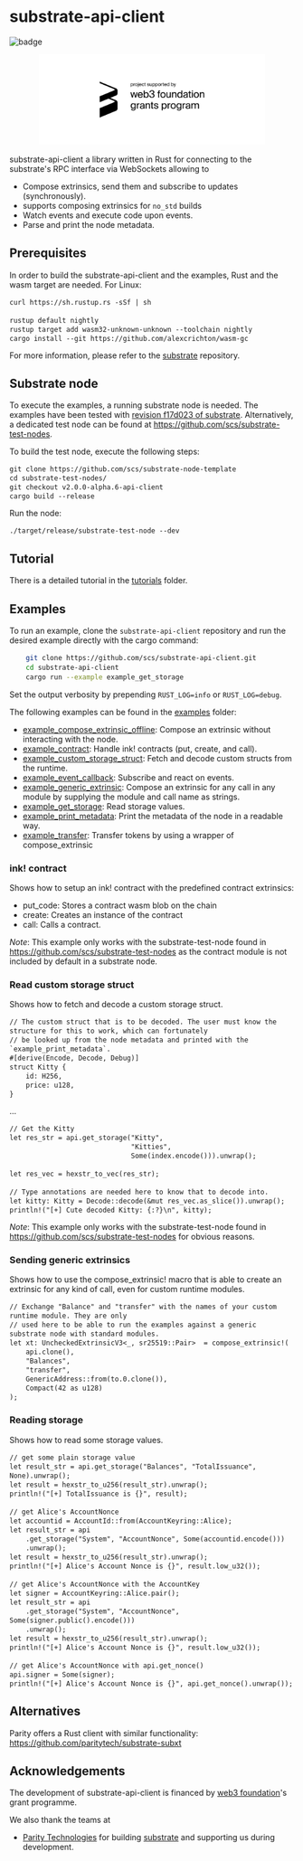 # substrate-api-client

![badge](https://img.shields.io/badge/substrate-2.0.0--alpha.6-success)

<p align="center">
<img src=./web3_foundation_grants_badge_black.svg width = 400>
</p>

substrate-api-client a library written in Rust for connecting to the substrate's RPC interface via WebSockets allowing to

* Compose extrinsics, send them and subscribe to updates (synchronously).
* supports composing extrinsics for `no_std` builds
* Watch events and execute code upon events.
* Parse and print the node metadata.

## Prerequisites

In order to build the substrate-api-client and the examples, Rust and the wasm target are needed. For Linux:

    curl https://sh.rustup.rs -sSf | sh

    rustup default nightly
    rustup target add wasm32-unknown-unknown --toolchain nightly
    cargo install --git https://github.com/alexcrichton/wasm-gc

For more information, please refer to the [substrate](https://github.com/paritytech/substrate) repository.

## Substrate node

To execute the examples, a running substrate node is needed. The examples have been tested with [revision f17d023 of substrate](https://github.com/paritytech/substrate/commit/f17d023bbe179f15678ac9989f471c9b18917e17). Alternatively, a dedicated test node can be found at https://github.com/scs/substrate-test-nodes.


To build the test node, execute the following steps:

    git clone https://github.com/scs/substrate-node-template
    cd substrate-test-nodes/
    git checkout v2.0.0-alpha.6-api-client
    cargo build --release

Run the node:

    ./target/release/substrate-test-node --dev

## Tutorial

There is a detailed tutorial in the [tutorials](/tutorials) folder.

## Examples

To run an example, clone the `substrate-api-client` repository and run the desired example directly with the cargo command:

```bash
    git clone https://github.com/scs/substrate-api-client.git
    cd substrate-api-client
    cargo run --example example_get_storage
```

Set the output verbosity by prepending `RUST_LOG=info` or `RUST_LOG=debug`.

The following examples can be found in the [examples](/src/examples) folder:

* [example_compose_extrinsic_offline](/src/examples/example_compose_extrinsic_offline.rs): Compose an extrinsic without interacting with the node.
* [example_contract](/src/examples/example_contract.rs): Handle ink! contracts (put, create, and call).
* [example_custom_storage_struct](/src/examples/example_custom_storage_struct.rs): Fetch and decode custom structs from the runtime.
* [example_event_callback](/src/examples/example_event_callback.rs): Subscribe and react on events.
* [example_generic_extrinsic](/src/examples/example_generic_extrinsic.rs): Compose an extrinsic for any call in any module by supplying the module and call name as strings.
* [example_get_storage](/src/examples/example_get_storage.rs): Read storage values.
* [example_print_metadata](/src/examples/example_print_metadata.rs): Print the metadata of the node in a readable way.
* [example_transfer](/src/examples/example_transfer.rs): Transfer tokens by using a wrapper of compose_extrinsic

### ink! contract

Shows how to setup an ink! contract with the predefined contract extrinsics:

* put_code: Stores a contract wasm blob on the chain
* create: Creates an instance of the contract
* call: Calls a contract.

*Note*: This example only works with the substrate-test-node found in https://github.com/scs/substrate-test-nodes as the contract module is not included by default in a substrate node.

### Read custom storage struct

Shows how to fetch and decode a custom storage struct.

    // The custom struct that is to be decoded. The user must know the structure for this to work, which can fortunately
    // be looked up from the node metadata and printed with the `example_print_metadata`.
    #[derive(Encode, Decode, Debug)]
    struct Kitty {
        id: H256,
        price: u128,
    }

...

    // Get the Kitty
    let res_str = api.get_storage("Kitty",
                                  "Kitties",
                                  Some(index.encode())).unwrap();

    let res_vec = hexstr_to_vec(res_str);

    // Type annotations are needed here to know that to decode into.
    let kitty: Kitty = Decode::decode(&mut res_vec.as_slice()).unwrap();
    println!("[+] Cute decoded Kitty: {:?}\n", kitty);

*Note*: This example only works with the substrate-test-node found in https://github.com/scs/substrate-test-nodes for obvious reasons.

### Sending generic extrinsics

Shows how to use the compose_extrinsic! macro that is able to create an extrinsic for any kind of call, even for custom runtime modules.

    // Exchange "Balance" and "transfer" with the names of your custom runtime module. They are only
    // used here to be able to run the examples against a generic substrate node with standard modules.
    let xt: UncheckedExtrinsicV3<_, sr25519::Pair>  = compose_extrinsic!(
        api.clone(),
        "Balances",
        "transfer",
        GenericAddress::from(to.0.clone()),
        Compact(42 as u128)
    );

### Reading storage

Shows how to read some storage values.

    // get some plain storage value
    let result_str = api.get_storage("Balances", "TotalIssuance", None).unwrap();
    let result = hexstr_to_u256(result_str).unwrap();
    println!("[+] TotalIssuance is {}", result);

    // get Alice's AccountNonce
    let accountid = AccountId::from(AccountKeyring::Alice);
    let result_str = api
        .get_storage("System", "AccountNonce", Some(accountid.encode()))
        .unwrap();
    let result = hexstr_to_u256(result_str).unwrap();
    println!("[+] Alice's Account Nonce is {}", result.low_u32());

    // get Alice's AccountNonce with the AccountKey
    let signer = AccountKeyring::Alice.pair();
    let result_str = api
        .get_storage("System", "AccountNonce", Some(signer.public().encode()))
        .unwrap();
    let result = hexstr_to_u256(result_str).unwrap();
    println!("[+] Alice's Account Nonce is {}", result.low_u32());

    // get Alice's AccountNonce with api.get_nonce()
    api.signer = Some(signer);
    println!("[+] Alice's Account Nonce is {}", api.get_nonce().unwrap());

## Alternatives

Parity offers a Rust client with similar functionality: https://github.com/paritytech/substrate-subxt

## Acknowledgements

The development of substrate-api-client is financed by [web3 foundation](https://web3.foundation/)'s grant programme.

We also thank the teams at

* [Parity Technologies](https://www.parity.io/) for building [substrate](https://github.com/paritytech/substrate) and supporting us during development.

